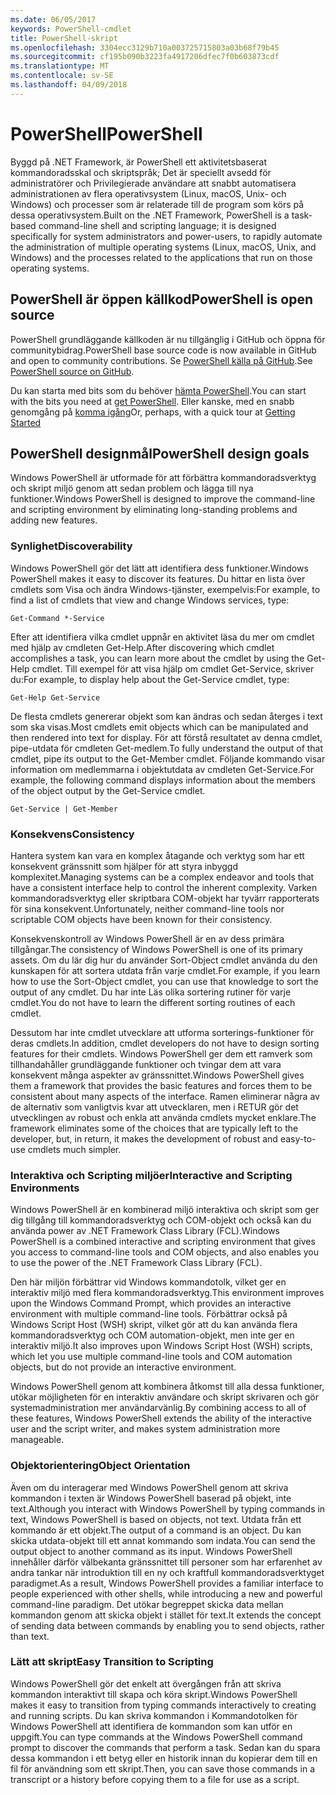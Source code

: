 ```yaml
---
ms.date: 06/05/2017
keywords: PowerShell-cmdlet
title: PowerShell-skript
ms.openlocfilehash: 3304ecc3129b710a003725715803a03b68f79b45
ms.sourcegitcommit: cf195b090b3223fa4917206dfec7f0b603873cdf
ms.translationtype: MT
ms.contentlocale: sv-SE
ms.lasthandoff: 04/09/2018
---
```

# <a name="powershell"></a><span data-ttu-id="72071-103">PowerShell</span><span class="sxs-lookup"><span data-stu-id="72071-103">PowerShell</span></span>

<span data-ttu-id="72071-104">Byggd på .NET Framework, är PowerShell ett aktivitetsbaserat kommandoradsskal och skriptspråk; Det är speciellt avsedd för administratörer och Privilegierade användare att snabbt automatisera administrationen av flera operativsystem (Linux, macOS, Unix- och Windows) och processer som är relaterade till de program som körs på dessa operativsystem.</span><span class="sxs-lookup"><span data-stu-id="72071-104">Built on the .NET Framework, PowerShell is a task-based command-line shell and scripting language; it is designed specifically for system administrators and power-users, to rapidly automate the administration of multiple operating systems (Linux, macOS, Unix, and Windows) and the processes related to the applications that run on those operating systems.</span></span>

## <a name="powershell-is-open-source"></a><span data-ttu-id="72071-105">PowerShell är öppen källkod</span><span class="sxs-lookup"><span data-stu-id="72071-105">PowerShell is open source</span></span>

<span data-ttu-id="72071-106">PowerShell grundläggande källkoden är nu tillgänglig i GitHub och öppna för communitybidrag.</span><span class="sxs-lookup"><span data-stu-id="72071-106">PowerShell base source code is now available in GitHub and open to community contributions.</span></span> <span data-ttu-id="72071-107">Se [PowerShell källa på GitHub](https://github.com/powershell/powershell).</span><span class="sxs-lookup"><span data-stu-id="72071-107">See [PowerShell source on GitHub](https://github.com/powershell/powershell).</span></span>

<span data-ttu-id="72071-108">Du kan starta med bits som du behöver [hämta PowerShell](https://github.com/PowerShell/PowerShell#get-powershell).</span><span class="sxs-lookup"><span data-stu-id="72071-108">You can start with the bits you need at [get PowerShell](https://github.com/PowerShell/PowerShell#get-powershell).</span></span>
<span data-ttu-id="72071-109">Eller kanske, med en snabb genomgång på [komma igång](https://github.com/PowerShell/PowerShell/blob/master/docs/learning-powershell)</span><span class="sxs-lookup"><span data-stu-id="72071-109">Or, perhaps, with a quick tour at [Getting Started](https://github.com/PowerShell/PowerShell/blob/master/docs/learning-powershell)</span></span>

## <a name="powershell-design-goals"></a><span data-ttu-id="72071-110">PowerShell designmål</span><span class="sxs-lookup"><span data-stu-id="72071-110">PowerShell design goals</span></span>
<span data-ttu-id="72071-111">Windows PowerShell är utformade för att förbättra kommandoradsverktyg och skript miljö genom att sedan problem och lägga till nya funktioner.</span><span class="sxs-lookup"><span data-stu-id="72071-111">Windows PowerShell is designed to improve the command-line and scripting environment by eliminating long-standing problems and adding new features.</span></span>

### <a name="discoverability"></a><span data-ttu-id="72071-112">Synlighet</span><span class="sxs-lookup"><span data-stu-id="72071-112">Discoverability</span></span>
<span data-ttu-id="72071-113">Windows PowerShell gör det lätt att identifiera dess funktioner.</span><span class="sxs-lookup"><span data-stu-id="72071-113">Windows PowerShell makes it easy to discover its features.</span></span> <span data-ttu-id="72071-114">Du hittar en lista över cmdlets som Visa och ändra Windows-tjänster, exempelvis:</span><span class="sxs-lookup"><span data-stu-id="72071-114">For example, to find a list of cmdlets that view and change Windows services, type:</span></span>

```
Get-Command *-Service
```

<span data-ttu-id="72071-115">Efter att identifiera vilka cmdlet uppnår en aktivitet läsa du mer om cmdlet med hjälp av cmdleten Get-Help.</span><span class="sxs-lookup"><span data-stu-id="72071-115">After discovering which cmdlet accomplishes a task, you can learn more about the cmdlet by using the Get-Help cmdlet.</span></span> <span data-ttu-id="72071-116">Till exempel för att visa hjälp om cmdlet Get-Service, skriver du:</span><span class="sxs-lookup"><span data-stu-id="72071-116">For example, to display help about the Get-Service cmdlet, type:</span></span>

```
Get-Help Get-Service
```
<span data-ttu-id="72071-117">De flesta cmdlets genererar objekt som kan ändras och sedan återges i text som ska visas.</span><span class="sxs-lookup"><span data-stu-id="72071-117">Most cmdlets emit objects which can be manipulated and then rendered into text for display.</span></span> <span data-ttu-id="72071-118">För att förstå resultatet av denna cmdlet, pipe-utdata för cmdleten Get-medlem.</span><span class="sxs-lookup"><span data-stu-id="72071-118">To fully understand the output of that cmdlet, pipe its output to the Get-Member cmdlet.</span></span> <span data-ttu-id="72071-119">Följande kommando visar information om medlemmarna i objektutdata av cmdleten Get-Service.</span><span class="sxs-lookup"><span data-stu-id="72071-119">For example, the following command displays information about the members of the object output by the Get-Service cmdlet.</span></span>

```
Get-Service | Get-Member
```

### <a name="consistency"></a><span data-ttu-id="72071-120">Konsekvens</span><span class="sxs-lookup"><span data-stu-id="72071-120">Consistency</span></span>
<span data-ttu-id="72071-121">Hantera system kan vara en komplex åtagande och verktyg som har ett konsekvent gränssnitt som hjälper för att styra inbyggd komplexitet.</span><span class="sxs-lookup"><span data-stu-id="72071-121">Managing systems can be a complex endeavor and tools that have a consistent interface help to control the inherent complexity.</span></span> <span data-ttu-id="72071-122">Varken kommandoradsverktyg eller skriptbara COM-objekt har tyvärr rapporterats för sina konsekvent.</span><span class="sxs-lookup"><span data-stu-id="72071-122">Unfortunately, neither command-line tools nor scriptable COM objects have been known for their consistency.</span></span>

<span data-ttu-id="72071-123">Konsekvenskontroll av Windows PowerShell är en av dess primära tillgångar.</span><span class="sxs-lookup"><span data-stu-id="72071-123">The consistency of Windows PowerShell is one of its primary assets.</span></span> <span data-ttu-id="72071-124">Om du lär dig hur du använder Sort-Object cmdlet använda du den kunskapen för att sortera utdata från varje cmdlet.</span><span class="sxs-lookup"><span data-stu-id="72071-124">For example, if you learn how to use the Sort-Object cmdlet, you can use that knowledge to sort the output of any cmdlet.</span></span> <span data-ttu-id="72071-125">Du har inte Läs olika sortering rutiner för varje cmdlet.</span><span class="sxs-lookup"><span data-stu-id="72071-125">You do not have to learn the different sorting routines of each cmdlet.</span></span>

<span data-ttu-id="72071-126">Dessutom har inte cmdlet utvecklare att utforma sorterings-funktioner för deras cmdlets.</span><span class="sxs-lookup"><span data-stu-id="72071-126">In addition, cmdlet developers do not have to design sorting features for their cmdlets.</span></span> <span data-ttu-id="72071-127">Windows PowerShell ger dem ett ramverk som tillhandahåller grundläggande funktioner och tvingar dem att vara konsekvent många aspekter av gränssnittet.</span><span class="sxs-lookup"><span data-stu-id="72071-127">Windows PowerShell gives them a framework that provides the basic features and forces them to be consistent about many aspects of the interface.</span></span> <span data-ttu-id="72071-128">Ramen eliminerar några av de alternativ som vanligtvis kvar att utvecklaren, men i RETUR gör det utvecklingen av robust och enkla att använda cmdlets mycket enklare.</span><span class="sxs-lookup"><span data-stu-id="72071-128">The framework eliminates some of the choices that are typically left to the developer, but, in return, it makes the development of robust and easy-to-use cmdlets much simpler.</span></span>

### <a name="interactive-and-scripting-environments"></a><span data-ttu-id="72071-129">Interaktiva och Scripting miljöer</span><span class="sxs-lookup"><span data-stu-id="72071-129">Interactive and Scripting Environments</span></span>
<span data-ttu-id="72071-130">Windows PowerShell är en kombinerad miljö interaktiva och skript som ger dig tillgång till kommandoradsverktyg och COM-objekt och också kan du använda power av .NET Framework Class Library (FCL).</span><span class="sxs-lookup"><span data-stu-id="72071-130">Windows PowerShell is a combined interactive and scripting environment that gives you access to command-line tools and COM objects, and also enables you to use the power of the .NET Framework Class Library (FCL).</span></span>

<span data-ttu-id="72071-131">Den här miljön förbättrar vid Windows kommandotolk, vilket ger en interaktiv miljö med flera kommandoradsverktyg.</span><span class="sxs-lookup"><span data-stu-id="72071-131">This environment improves upon the Windows Command Prompt, which provides an interactive environment with multiple command-line tools.</span></span> <span data-ttu-id="72071-132">Förbättrar också på Windows Script Host (WSH) skript, vilket gör att du kan använda flera kommandoradsverktyg och COM automation-objekt, men inte ger en interaktiv miljö.</span><span class="sxs-lookup"><span data-stu-id="72071-132">It also improves upon Windows Script Host (WSH) scripts, which let you use multiple command-line tools and COM automation objects, but do not provide an interactive environment.</span></span>

<span data-ttu-id="72071-133">Windows PowerShell genom att kombinera åtkomst till alla dessa funktioner, utökar möjligheten för en interaktiv användare och skript skrivaren och gör systemadministration mer användarvänlig.</span><span class="sxs-lookup"><span data-stu-id="72071-133">By combining access to all of these features, Windows PowerShell extends the ability of the interactive user and the script writer, and makes system administration more manageable.</span></span>

### <a name="object-orientation"></a><span data-ttu-id="72071-134">Objektorientering</span><span class="sxs-lookup"><span data-stu-id="72071-134">Object Orientation</span></span>
<span data-ttu-id="72071-135">Även om du interagerar med Windows PowerShell genom att skriva kommandon i texten är Windows PowerShell baserad på objekt, inte text.</span><span class="sxs-lookup"><span data-stu-id="72071-135">Although you interact with Windows PowerShell by typing commands in text, Windows PowerShell is based on objects, not text.</span></span> <span data-ttu-id="72071-136">Utdata från ett kommando är ett objekt.</span><span class="sxs-lookup"><span data-stu-id="72071-136">The output of a command is an object.</span></span> <span data-ttu-id="72071-137">Du kan skicka utdata-objekt till ett annat kommando som indata.</span><span class="sxs-lookup"><span data-stu-id="72071-137">You can send the output object to another command as its input.</span></span> <span data-ttu-id="72071-138">Windows PowerShell innehåller därför välbekanta gränssnittet till personer som har erfarenhet av andra tankar när introduktion till en ny och kraftfull kommandoradsverktyget paradigmet.</span><span class="sxs-lookup"><span data-stu-id="72071-138">As a result, Windows PowerShell provides a familiar interface to people experienced with other shells, while introducing a new and powerful command-line paradigm.</span></span> <span data-ttu-id="72071-139">Det utökar begreppet skicka data mellan kommandon genom att skicka objekt i stället för text.</span><span class="sxs-lookup"><span data-stu-id="72071-139">It extends the concept of sending data between commands by enabling you to send objects, rather than text.</span></span>

### <a name="easy-transition-to-scripting"></a><span data-ttu-id="72071-140">Lätt att skript</span><span class="sxs-lookup"><span data-stu-id="72071-140">Easy Transition to Scripting</span></span>
<span data-ttu-id="72071-141">Windows PowerShell gör det enkelt att övergången från att skriva kommandon interaktivt till skapa och köra skript.</span><span class="sxs-lookup"><span data-stu-id="72071-141">Windows PowerShell makes it easy to transition from typing commands interactively to creating and running scripts.</span></span> <span data-ttu-id="72071-142">Du kan skriva kommandon i Kommandotolken för Windows PowerShell att identifiera de kommandon som kan utför en uppgift.</span><span class="sxs-lookup"><span data-stu-id="72071-142">You can type commands at the Windows PowerShell command prompt to discover the commands that perform a task.</span></span> <span data-ttu-id="72071-143">Sedan kan du spara dessa kommandon i ett betyg eller en historik innan du kopierar dem till en fil för användning som ett skript.</span><span class="sxs-lookup"><span data-stu-id="72071-143">Then, you can save those commands in a transcript or a history before copying them to a file for use as a script.</span></span>